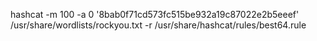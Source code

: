 hashcat -m 100 -a 0 '8bab0f71cd573fc515be932a19c87022e2b5eeef' /usr/share/wordlists/rockyou.txt -r /usr/share/hashcat/rules/best64.rule

